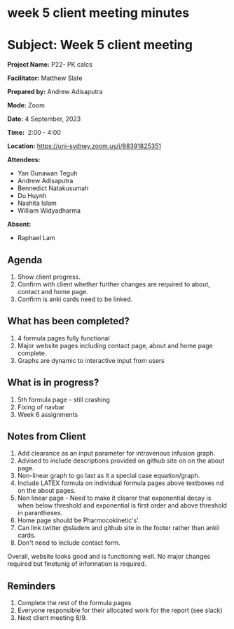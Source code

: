 # week 5 client meeting minutes

# **Subject: Week 5 client meeting**

**Project Name:** P22- PK calcs

**Facilitator:** Matthew Slate

**Prepared by:** Andrew Adisaputra

**Mode:** Zoom

**Date:** 4 September, 2023

**Time:**  2:00 - 4:00

**Location:** https://uni-sydney.zoom.us/j/88391825351

**Attendees:** 

- Yan Gunawan Teguh
- Andrew Adisaputra
- Bennedict Natakusumah
- Du Huynh
- Nashita Islam
- William Widyadharma

**Absent:**

- Raphael Lam

## **Agenda**

1. Show client progress.
2. Confirm with client whether further changes are required to about, contact and home page.
3. Confirm is anki cards need to be linked.

## What has been completed?

1. 4 formula pages fully functional
2. Major website pages including contact page, about and home page complete.
3. Graphs are dynamic to interactive input from users

## What is in progress?

1. 5th formula page - still crashing
2. Fixing of navbar
3. Week 6 assignments

## Notes from Client
1. Add clearance as an input parameter for intravenous infusion graph.
2. Advised to include descriptions provided on github site on on the about page.
3. Non-linear graph to go last as it a special case equation/graph.
4. Include LATEX formula on individual formula pages above textboxes nd on the about pages.
5. Non linear page - Need to make it clearer that exponential decay is when below threshold and exponential is first order and above threshold in parantheses.
6. Home page should be Pharmocokinetic's'.
7. Can link twitter @sladem and github site in the footer rather than ankii cards.
8. Don't need to include contact form.

Overall, website looks good and is functioning well. No major changes required but finetunig of information is required.

## Reminders

1. Complete the rest of the formula pages
2. Everyone responsible for their allocated work for the report (see slack)
3. Next client meeting 8/9.